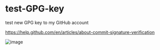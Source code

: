 # test-GPG-key
test new GPG key to my GitHub account

https://help.github.com/en/articles/about-commit-signature-verification

![image](https://user-images.githubusercontent.com/26818304/54636079-e5eb0000-4a85-11e9-8388-a2510fe76526.png)
